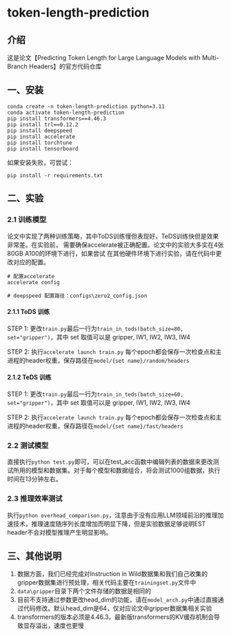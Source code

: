 # token-length-prediction

## 介绍
这是论文【Predicting Token Length for Large Language Models with Multi-Branch Headers】的官方代码仓库

## 一、安装
```
conda create -n token-length-prediction python=3.11
conda activate token-length-prediction
pip install transformers==4.46.3
pip install trl==0.12.2
pip install deepspeed
pip install accelerate
pip install torchtune
pip install tensorboard
```
如果安装失败，可尝试：
```
pip install -r requirements.txt
```

## 二、实验

### 2.1 训练模型
论文中实现了两种训练策略，其中ToDS训练慢但表现好，TeDS训练快但是效果非常差。在实验前，
需要确保accelerate被正确配置。论文中的实验大多实在4张80GB A100的环境下进行，如果尝试
在其他硬件环境下进行实验，请在代码中更改对应的配置。
```
# 配置accelerate
accelerate config

# deepspeed 配置路径：configs\zero2_config.json
```
#### 2.1.1 ToDS 训练
STEP 1: 更改`train.py`最后一行为`train_in_tods(batch_size=80, set="gripper")`，其中 set 取值可以是 gripper, IW1, IW2, IW3, IW4 

STEP 2: 执行`accelerate launch train.py` 每个epoch都会保存一次检查点和主进程的header权重，保存路径在`model/{set name}/random/headers`

#### 2.1.2 TeDS 训练
STEP 1: 更改`train.py`最后一行为`train_in_teds(batch_size=60, set="gripper")`，其中 set 取值可以是 gripper, IW1, IW2, IW3, IW4 

STEP 2: 执行`accelerate launch train.py` 每个epoch都会保存一次检查点和主进程的header权重，保存路径在`model/{set name}/fast/headers`

### 2.2 测试模型
直接执行`python test.py`即可，可以在test_acc函数中编辑列表的数据来更改测试所用的模型和数据集。对于每个模型和数据组合，将会测试1000组数据，执行时间在13分钟左右。

### 2.3 推理效率测试
执行`python overhead_comparison.py`，注意由于没有应用LLM领域前沿的推理加速技术，推理速度随序列长度增加而明显下降，但是实验数据足够说明EST header不会对模型推理产生明显影响。

## 三、其他说明
1. 数据方面，我们已经完成对Instruction in Wild数据集和我们自己收集的gripper数据集进行预处理，相关代码主要在`trainingset.py`文件中
2. `data\gripper`目录下两个文件存储的数据是相同的
3. 目前不支持通过参数更改head_dim的功能，请在`model_arch.py`中通过直接通过代码修改。默认head_dim是64，仅对应论文中gripper数据集相关实验
4. transformers的版本必须是4.46.3，最新版transformers的KV缓存机制会导致显存溢出，速度也更慢